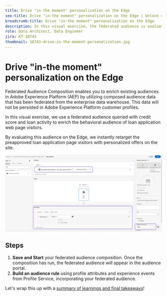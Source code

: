 ```yaml
---
title: Drive "in-the moment" personalization on the Edge 
seo-title: Drive "in-the moment" personalization on the Edge | Unlock cross-channel insights with Federated Audience Composition
breadcrumb-title: Drive "in-the moment" personalization on the Edge
description: In this visual exercise, the federated audience is evaluated on the Edge for instant "in-the-moment" retargeting.
role: Data Architect, Data Engineer
jira: KT-18743
thumbnail: 18743-drive-in-the-moment-personalization.jpg
---
```


# Drive "in-the moment" personalization on the Edge

Federated Audience Composition enables you to enrich existing audiences in Adobe Experience Platform (AEP) by utilizing composed audience data that has been federated from the enterprise data warehouse. This data will not be persisted in Adobe Experience Platform customer profiles.

In this visual exercise, we use a federated audience queried with credit score and loan activity to enrich the behavioral audience of loan application web page visitors.

By evaluating this audience on the Edge, we instantly retarget the preapproved loan application page visitors with personalized offers on the site.

![edge-audience-enrich](assets/edge-audience-enrich.png)

## Steps

1. **Save and Start** your federated audience composition. Once the composition has run, the federated audience will appear in the audience portal.
2. **Build an audience rule** using profile attributes and experience events from Profile Service, incorporating your federated audience.

Let's wrap this up with a [summary of learnings and final takeaways](conclusion.md)!
